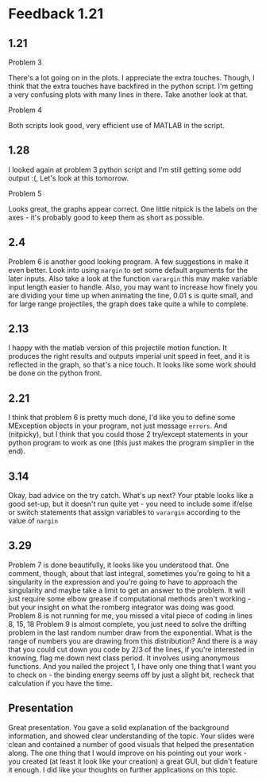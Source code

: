 # Feedback 1.21

## 1.21
Problem 3

There's a lot going on in the plots. I appreciate the extra touches. Though, I think that the extra touches have backfired in the python script. I'm getting a very confusing plots with many lines in there. Take another look at that.

Problem 4

Both scripts look good, very efficient use of MATLAB in the script.
## 1.28
I looked again at problem 3 python script and I'm still getting some odd output :(, Let's look at this tomorrow.

Problem 5 

Looks great, the graphs appear correct. One little nitpick is the labels on the axes - it's probably good to keep them as short as possible.

## 2.4
Problem 6 is another good looking program. A few suggestions in make it even better. Look into using `nargin` to set some default arguments for the later inputs. Also take a look at the function `varargin` this may make variable input length easier to handle. Also, you may want to increase how finely you are dividing your time up when animating the line, 0.01 s is quite small, and for large range projectiles, the graph does take quite a while to complete.
## 2.13
I happy with the matlab version of this projectile motion function. It produces the right results and outputs imperial unit speed in feet, and it is reflected in the graph, so that's a nice touch. It looks like some work should be done on the python front.
## 2.21
I think that problem 6 is pretty much done, I'd like you to define some MException objects in your program, not just message `errors`. And (nitpicky), but I think that you could those 2 try/except statements in your python program to work as one (this just makes the program simplier in the end).
## 3.14
Okay, bad advice on the try catch. What's up next? Your ptable looks like a good set-up, but it doesn't run quite yet - you need to include some if/else or switch statements that assign variables to `varargin` according to the value of `nargin`
## 3.29
Problem 7 is done beautifully, it looks like you understood that. One comment, though, about that last integral, sometimes you're going to hit a singularity in the expression and you're going to have to approach the singularity and maybe take a limit to get an answer to the problem. It will just require some elbow grease if computational methods aren't working - but your insight on what the romberg integrator was doing was good. 
Problem 8 is not running for me, you missed a vital piece of coding in lines 8, 15, 18
Problem 9 is almost complete, you just need to solve the drifting problem in the last random number draw from the exponential. What is the range of numbers you are drawing from this distribution? And there is a way that you could cut down you code by 2/3 of the lines, if you're interested in knowing, flag me down next class period. It involves using anonymous functions.
And you nailed the project 1, I have only one thing that I want you to check on - the binding energy seems off by just a slight bit, recheck that calculation if you have the time.
## Presentation
Great presentation. You gave a solid explanation of the background information, and showed clear understanding of the topic. Your slides were clean and contained a number of good visuals that helped the presentation along. The one thing that I would improve on his pointing out your work - you created (at least it look like your creation) a great GUI, but didn't feature it enough. I did like your thoughts on further applications on this topic.
